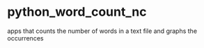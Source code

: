 # python_word_count_nc
apps that counts the number of words in a text file and graphs the occurrences
